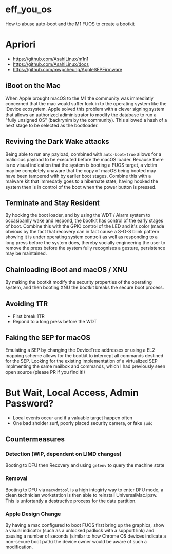 # eff_you_os
How to abuse auto-boot and the M1 FUOS to create a bootkit

# Apriori

* https://github.com/AsahiLinux/m1n1
* https://github.com/AsahiLinux/docs
* https://github.com/mwpcheung/AppleSEPFirmware

## iBoot on the Mac

When Apple brought macOS to the M1 the community was immediatly concerned that the mac would suffer lock in to the operating system like the iDevice ecosystem.  Apple solved this problem with a clever signing system that allows an authorized adiministrator to modify the database to run a "fully unsigned OS" (backrynim by the community).  This allowed a hash of a next stage to be selected as the bootloader.

## Reviving the Dark Wake attacks

Being able to run any payload, combined with `auto-boot=true` allows for a malicious payload to be executed before the macOS loader.  Because there is no visual indication that the system is booting a FUOS target, a victim may be completely unaware that the copy of macOS being booted may have been tampered with by earlier boot stages.  Combine this with a malware kit that immedatly goes to a hibernate state, having hooked the system then is in control of the boot when the power button is pressed.

## Terminate and Stay Resident

By hooking the boot loader, and by using the WDT / Alarm system to occasioanlly wake and respond, the bootkit has control of the early stages of boot.  Combine this with the GPIO control of the LED and it's color (made obvious by the fact that recovery can in fact cause a S-O-S blink pattern showing it is under operating system control) as well as responding to a long press before the system does, thereby socially engineering the user to remove the press before the system fully recognises a gesture, persistence may be maintained.

## Chainloading iBoot and macOS / XNU

By making the bootkit modify the security properties of the operating system, and then booting XNU the bootkit breaks the secure boot process.

## Avoiding 1TR

* First break 1TR
* Repond to a long press before the WDT

## Faking the SEP for macOS

Emulating a SEP by changing the DeviceTree addresses or using a EL2 mapping scheme allows for the bootkit to intercept all commands destined for the SEP.  Looking for the existing implementation of a virtualized SEP implmenting the same mailbox and commands, which I had previously seen open source (please PR if you find it!)

# But Wait, Local Access, Admin Password?

* Local events occur and if a valuable target happen often
* One bad sholder surf, poorly placed security camera, or fake `sudo`

## Countermeasures

### Detection (WIP, dependent on LIMD changes)

Booting to DFU then Recovery and using `getenv` to query the machine state

### Removal

Booting to DFU via `macvdmtool` is a high integirty way to enter DFU mode, a clean technician workstation is then able to reinstall UniversalMac.ipsw.  This is unfortantly a destructive process for the data partition.

### Apple Design Change

By having a mac configured to boot FUOS first bring up the graphics, show a visual indicator (such as a unlocked padlock with a support link) and pausing a number of seconds (similar to how Chrome OS devices indicate a non-secure boot path) the device owner would be aware of such a modification.

